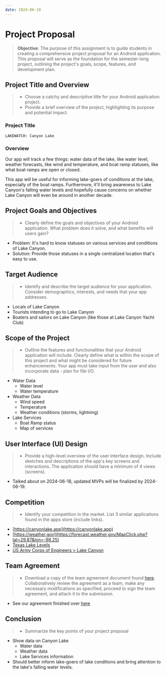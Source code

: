 ```yaml
---
date: 2024-06-10
---
```


# Project Proposal
> **Objective**: The purpose of this assignment is to guide students in creating a comprehensive project proposal for an
> Android application. This proposal will serve as the foundation for the semester-long project, outlining the project's
> goals, scope, features, and development plan.

## Project Title and Overview
> - Choose a catchy and descriptive title for your Android application project.
> - Provide a brief overview of the project, highlighting its purpose and potential impact.

### Project Title
`LAKEWATCH: Canyon Lake`

### Overview

Our app will track a few things: water data of the lake, like water level, weather forecasts, like wind and temperature, and boat ramp statuses, like what boat ramps are open or closed.

This app will be useful for informing lake-goers of conditions at the lake, especially of the boat ramps. Furthermore, it'll bring awareness to Lake Canyon's falling water levels and hopefully cause concerns on whether Lake Canyon will even be around in another decade.

## Project Goals and Objectives
> - Clearly define the goals and objectives of your Android application. What problem does it solve, and what benefits
>   will users gain?

- Problem: It's hard to know statuses on various services and conditions of Lake Canyon.
- Solution: Provide those statuses in a single centralized location that's easy to use.

## Target Audience
> - Identify and describe the target audience for your application. Consider demographics, interests, and needs that
>   your app addresses.

- Locals of Lake Canyon
- Tourists intending to go to Lake Canyon
- Boaters and sailors on Lake Canyon (like those at Lake Canyon Yacht Club)

## Scope of the Project
> - Outline the features and functionalities that your Android application will include. Clearly define what is within
>   the scope of this project and what might be considered for future enhancements. Your app must take input from the
>   user and also incorporate data - plan for file I/O.

- Water Data
  - Water level
  - Water temperature
- Weather Data
  - Wind speed
  - Temperature
  - Weather conditions (storms, lightning)
- Lake Services
  - Boat Ramp status
  - Map of services

## User Interface (UI) Design
> - Provide a high-level overview of the user interface design. Include sketches and descriptions of the app's key
>   screens and interactions. The application should have a minimum of 4 views (screens).

- Talked about on 2024-06-18, updated MVPs will be finalized by 2024-06-19.

## Competition
> - Identify your competition in the market. List 3 similar applications found in the apps store (include links).

- [https://canyonlake.app](https://canyonlake.app)
- [https://weather.gov](https://forecast.weather.gov/MapClick.php?lat=29.87&lon=-98.25)
- [Texas Lake Levels](https://play.google.com/store/apps/details?id=com.chaossoftware.lakeLevel)
- [US Army Corps of Engineers > Lake Canyon](https://www.swf-wc.usace.army.mil/canyon/)

## Team Agreement

> - Download a copy of the team agreement document found [here](https://docs.google.com/document/d/1_k0sYuWC1sus3h5KOKiiPMZuqXfCBS3ywZpJo86izgg/edit?usp=sharing). Collaboratively review the agreement as a team, make any necessary modifications as specified, proceed to sign the team agreement, and attach it to the submission.

- See our agreement finished over [here](./assets/project-proposal/Team-Agreement-Document.typ)

## Conclusion
> - Summarize the key points of your project proposal

- Show data on Canyon Lake
  - Water data
  - Weather data
  - Lake Services information
- Should better inform lake-goers of lake conditions and bring attention to the lake's falling water levels.
